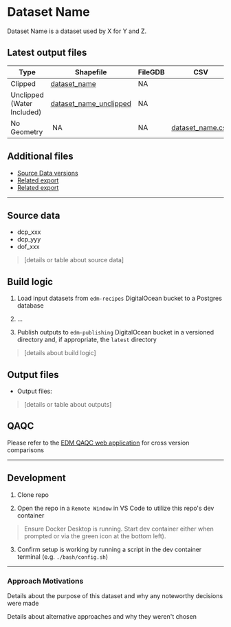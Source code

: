 # Dataset Name
Dataset Name is a dataset used by X for Y and Z.

## Latest output files
Type | Shapefile | FileGDB | CSV
-- | -- | -- | --
Clipped | [dataset_name]() | NA
Unclipped (Water Included) | [dataset_name_unclipped]() | NA
No Geometry |  NA | NA  | [dataset_name.csv]()

## Additional files
- [Source Data versions]()
- [Related export]()
- [Related export]()

---

## Source data
- dcp_xxx
- dcp_yyy
- dof_xxx
> [details or table about source data]

## Build logic
1. Load input datasets from `edm-recipes` DigitalOcean bucket to a Postgres database

2. ...

3. Publish outputs to `edm-publishing` DigitalOcean bucket in a versioned directory and, if appropriate, the `latest` directory

> [details about build logic]

## Output files
- Output files:
> [details or table about outputs]

## QAQC
Please refer to the [EDM QAQC web application](https://edm-data-engineering.nycplanningdigital.com) for cross version comparisons

---

## Development
1. Clone repo

2. Open the repo in a `Remote Window` in VS Code to utilize this repo's dev container
> Ensure Docker Desktop is running. Start dev container either when prompted or via the green icon at the bottom left).

3. Confirm setup is working by running a script in the dev container terminal (e.g. `./bash/config.sh`)

---

### Approach Motivations
Details about the purpose of this dataset and why any noteworthy decisions were made

Details about alternative approaches and why they weren't chosen